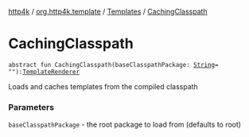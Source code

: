 [http4k](../../index.md) / [org.http4k.template](../index.md) / [Templates](index.md) / [CachingClasspath](./-caching-classpath.md)

# CachingClasspath

`abstract fun CachingClasspath(baseClasspathPackage: `[`String`](https://kotlinlang.org/api/latest/jvm/stdlib/kotlin/-string/index.html)` = ""): `[`TemplateRenderer`](../-template-renderer.md)

Loads and caches templates from the compiled classpath

### Parameters

`baseClasspathPackage` - the root package to load from (defaults to root)